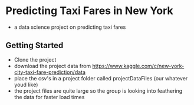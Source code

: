 # Predicting Taxi Fares in New York
- a data science project on predicting taxi fares

## Getting Started
- Clone the project
- download the project data from https://www.kaggle.com/c/new-york-city-taxi-fare-prediction/data
- place the csv's in a project folder called projectDataFiles (our whatever youd like)
- the project files are quite large so the group is looking into feathering the data for faster load times